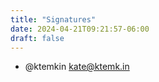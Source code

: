 ```yaml
---
title: "Signatures"
date: 2024-04-21T09:21:57-06:00
draft: false
---
```


- @ktemkin <kate@ktemk.in>

<!-- Insert your signature above here, using the format above.>

... and at least a dozen others who concur with this document, but are unable to sign for safety reasons.
